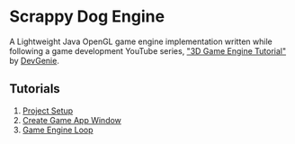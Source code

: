 # Scrappy Dog Engine

A Lightweight Java OpenGL game engine implementation written while following a game development YouTube series, ["3D Game Engine Tutorial"](https://www.youtube.com/playlist?list=PL4QbKfRYvHvSJSVgHawYIvcIA0CcgnMzw) by [DevGenie](https://www.youtube.com/channel/UCRXbTFWiybV245qXsC6OrYw).

## Tutorials
1. [Project Setup](https://youtu.be/XfjmLP_PSsQ)
2. [Create Game App Window](https://youtu.be/a4Xwp2ln-N0)
3. [Game Engine Loop](https://youtu.be/mTJZpRK_oNo)